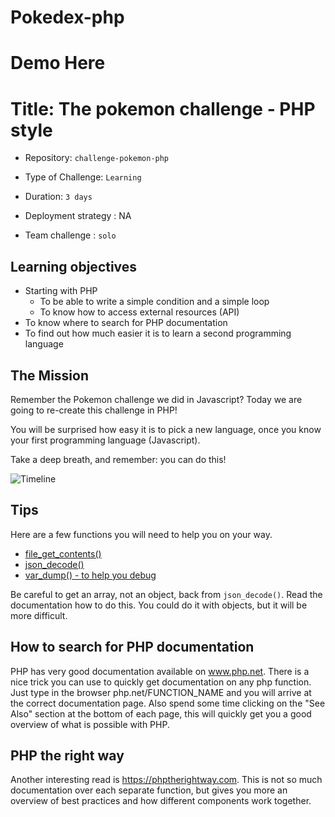 # Pokedex-php
# Demo Here 



# Title: The pokemon challenge - PHP style

- Repository: `challenge-pokemon-php`
- Type of Challenge: `Learning`
- Duration: `3 days`
- Deployment strategy : NA
	
- Team challenge : `solo`

## Learning objectives
- Starting with PHP
    * To be able to write a simple condition and a simple loop
    * To know how to access external resources (API)
- To know where to search for PHP documentation
- To find out how much easier it is to learn a second programming language

## The Mission
Remember the Pokemon challenge we did in Javascript?
Today we are going to re-create this challenge in PHP!

You will be surprised how easy it is to pick a new  language, once you know your first programming language (Javascript).

Take a deep breath, and remember: you can do this!

![Timeline](youcandoit.jpg)

## Tips
Here are a few functions you will need to help you on your way.

- [file_get_contents()](http://php.net/file_get_contents) 
- [json_decode()](http://php.net/json_decode) 
- [var_dump() - to help you debug](http://php.net/var_dump) 

Be careful to get an array, not an object, back from `json_decode()`. Read the documentation how to do this.
You could do it with objects, but it will be more difficult.

## How to search for PHP documentation
PHP has very good documentation available on www.php.net. There is a nice trick you can use to quickly get documentation on any php function. Just type in the browser php.net/FUNCTION_NAME and you will arrive at the correct documentation page. Also spend some time clicking on the "See Also" section at the bottom of each page, this will quickly get you a good overview of what is possible with PHP.

## PHP the right way
Another interesting read is https://phptherightway.com. This is not so much documentation over each separate function, but gives you more an overview of best practices and how different components work together.

